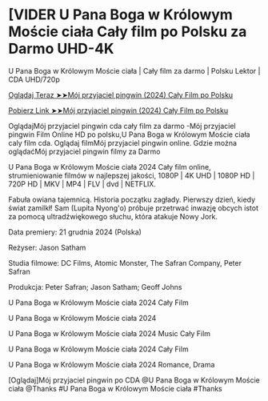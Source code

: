#  [VIDER U Pana Boga w Królowym Moście ciała Cały film po Polsku za Darmo UHD-4K

U Pana Boga w Królowym Moście ciała | Cały film za darmo | Polsku Lektor | CDA UHD/720p

<a href="https://love-4k.com/pl/movie/1233906/u-pana-boga-w-krlowym-mocie-gitcodepl"> Oglądaj Teraz ➤➤Mój przyjaciel pingwin (2024) Cały Film po Polsku </a>

<a href="https://love-4k.com/pl/movie/1233906/u-pana-boga-w-krlowym-mocie-gitcodepl"> Pobierz Link ➤➤Mój przyjaciel pingwin (2024) Cały Film po Polsku </a>

OglądajMój przyjaciel pingwin cda cały film za darmo -Mój przyjaciel pingwin Film Online HD po polsku,U Pana Boga w Królowym Moście ciała caly film cda. Oglądaj filmMój przyjaciel pingwin online. Gdzie można oglądaćMój przyjaciel pingwin filmy za Darmo

U Pana Boga w Królowym Moście ciała 2024 Cały film online, strumieniowanie filmów w najlepszej jakości, 1080P | 4K UHD | 1080P HD | 720P HD | MKV | MP4 | FLV | dvd | NETFLIX.

Fabuła owiana tajemnicą. Historia początku zagłady. Pierwszy dzień, kiedy świat zamilkł! Sam (Lupita Nyong'o) próbuje przetrwać inwazję obcych istot za pomocą ultradźwiękowego słuchu, która atakuje Nowy Jork.

Data premiery: 21 grudnia 2024 (Polska)

Reżyser: Jason Satham

Studia filmowe: DC Films, Atomic Monster, The Safran Company, Peter Safran

Produkcja: Peter Safran; Jason Satham; Geoff Johns

U Pana Boga w Królowym Moście ciała 2024 Cały Film

U Pana Boga w Królowym Moście ciała 2024

U Pana Boga w Królowym Moście ciała 2024 Music Cały Film

U Pana Boga w Królowym Moście ciała 2024 Cały Film

U Pana Boga w Królowym Moście ciała 2024 Romance, Drama

[Oglądaj]Mój przyjaciel pingwin po CDA @U Pana Boga w Królowym Moście ciała @Thanks #U Pana Boga w Królowym Moście ciała #Thanks

